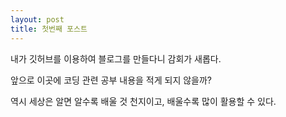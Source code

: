 ```yaml
---
layout: post
title: 첫번째 포스트
---
```


내가 깃허브를 이용하여 블로그를 만들다니 감회가 새롭다.

앞으로 이곳에 코딩 관련 공부 내용을 적게 되지 않을까?

역시 세상은 알면 알수록 배울 것 천지이고, 배울수록 많이 활용할 수 있다.
